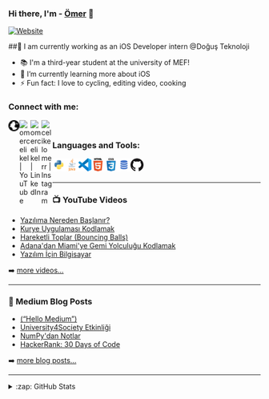 ### Hi there, I'm - [Ömer][website] 👋

[![Website](https://img.shields.io/website?label=omercelikel.com&style=for-the-badge&url=https%3A%2F%2Fomercelikel.com)](https://omercelikel.com)


##🍏 I am currently working as an iOS Developer intern @Doğuş Teknoloji
- 📚 I'm a third-year student at the university of MEF!
- 🎯 I’m currently learning more about iOS
- ⚡ Fun fact: I love to cycling, editing video, cooking 
<!---
### Spotify Playing 🎧

[<img src="https://now-playing-codestackr.vercel.app/api/spotify-playing" alt="OmerCelikel Spotify Playing" width="350" />](https://open.spotify.com/artist/7jdFEYD2LTYjfwxOdlVjmc)
--->
### Connect with me:

[<img align="left" alt="omercelikel.com" width="22px" src="https://raw.githubusercontent.com/iconic/open-iconic/master/svg/globe.svg" />][website]
[<img align="left" alt="omercelikel | YouTube" width="22px" src="https://cdn.jsdelivr.net/npm/simple-icons@v3/icons/youtube.svg" />][youtube]
[<img align="left" alt="omercelikel | LinkedIn" width="22px" src="https://cdn.jsdelivr.net/npm/simple-icons@v3/icons/linkedin.svg" />][linkedin]
[<img align="left" alt="celikelomerr | Instagram" width="22px" src="https://cdn.jsdelivr.net/npm/simple-icons@v3/icons/instagram.svg" />][instagram]

<br />

### Languages and Tools:
[<img align="left" alt="Python" width="26px" src="https://raw.githubusercontent.com/github/explore/80688e429a7d4ef2fca1e82350fe8e3517d3494d/topics/python/python.png" />][webdevplaylist]
[<img align="left" alt="Java" width="26px" src="https://raw.githubusercontent.com/github/explore/80688e429a7d4ef2fca1e82350fe8e3517d3494d/topics/java/java.png" />][webdevplaylist]
[<img align="left" alt="Visual Studio Code" width="26px" src="https://raw.githubusercontent.com/github/explore/80688e429a7d4ef2fca1e82350fe8e3517d3494d/topics/visual-studio-code/visual-studio-code.png" />][webdevplaylist]
[<img align="left" alt="HTML5" width="26px" src="https://raw.githubusercontent.com/github/explore/80688e429a7d4ef2fca1e82350fe8e3517d3494d/topics/html/html.png" />][webdevplaylist]
[<img align="left" alt="CSS3" width="26px" src="https://raw.githubusercontent.com/github/explore/80688e429a7d4ef2fca1e82350fe8e3517d3494d/topics/css/css.png" />][cssplaylist]
[<img align="left" alt="SQL" width="26px" src="https://raw.githubusercontent.com/github/explore/80688e429a7d4ef2fca1e82350fe8e3517d3494d/topics/sql/sql.png" />][webdevplaylist]
[<img align="left" alt="GitHub" width="26px" src="https://raw.githubusercontent.com/github/explore/78df643247d429f6cc873026c0622819ad797942/topics/github/github.png" />][webdevplaylist]

<br />
<br />

---

### 📺 YouTube Videos

<!-- YOUTUBE:START -->
- [Yazılıma Nereden Başlanır?](https://www.youtube.com/watch?v=YmbC2ewg0OU)
- [Kurye Uygulaması Kodlamak](https://www.youtube.com/watch?v=uWpBMWcPMJk)
- [Hareketli Toplar (Bouncing Balls)](https://www.youtube.com/watch?v=yR3QtTd9f70)
- [Adana'dan Miami'ye Gemi Yolculuğu Kodlamak](https://www.youtube.com/watch?v=yJq_3f1ioso)
- [Yazılım İçin Bilgisayar](https://www.youtube.com/watch?v=rSlsiQ0Um8g)
<!-- YOUTUBE:END -->

➡️ [more videos...](https://youtube.com/OmerCelikel)

---

### 📕 Medium Blog Posts

<!-- BLOG-POST-LIST:START -->
- [(“Hello Medium”)](https://celikelomer.medium.com/hello-medium-206e05026067)
- [University4Society Etkinliği](https://celikelomer.medium.com/university4society-etkinli%C4%9Fi-93c30e79e52f)
- [NumPy'dan Notlar](https://celikelomer.medium.com/numpydan-notlar-42448016d0fe)
- [HackerRank: 30 Days of Code ](https://celikelomer.medium.com/hackerrank-30-days-of-code-day-1-data-types-28b5a467d05)
<!-- BLOG-POST-LIST:END -->

➡️ [more blog posts...](https://celikelomer.medium.com/)

---

<details>
  <summary>:zap: GitHub Stats</summary>
  <img align="left" alt="Omer's GitHub Stats" src="https://github-readme-stats.codestackr.vercel.app/api?username=OmerCelikel&show_icons=true&hide_border=true" />
</details>

[website]: https://omercelikel.com
[youtube]: https://youtube.com/OmerCelikel
[instagram]: https://instagram.com/celikelomerr
[linkedin]: https://linkedin.com/in/omer-celikel
[webdevplaylist]: https://www.youtube.com/playlist?list=PLkwxH9e_vrAJ0WbEsFA9W3I1W-g_BTsbt
[cssplaylist]: https://www.youtube.com/playlist?list=PLkwxH9e_vrALSdvZuEh6gqQdmDoDIoqz4
